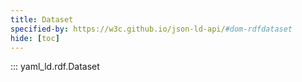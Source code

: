 ```yaml
---
title: Dataset
specified-by: https://w3c.github.io/json-ld-api/#dom-rdfdataset
hide: [toc]
---
```


::: yaml_ld.rdf.Dataset

